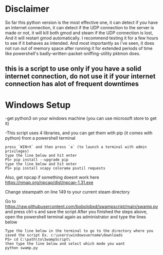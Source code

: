 # Disclaimer
So far this python version is the most effective one, it can detect if you have an internet connection,
it can detect if the UDP connection to the server is made or not,
it will kill both gmod and steam if the UDP connection is lost,
And it will restart gmod automatically. I recommend testing it for a few hours to see if it behaves as intended. And most importantly as i've seen, it does not run out of memory space after running it for extended periods of time like powershell's badly-written-packet-sniffing-utility pktmon does.

## this is a script to use only if you have a solid internet connection, do not use it if your internet connection has alot of frequent downtimes

# Windows Setup
-get python3 on your windows machine (you can use microsoft store to get it)

-This script uses 4 libraries, and you can get them with pip (it comes with python) from a powershell terminal
```
press `WIN+X` and then press `a` (to launch a terminal with admin privileges)
type the line below and hit enter
PS> pip install --upgrade pip
type the line below and hit enter
PS> pip install scapy colorama psutil requests
```
Also, get npcap if something doesnt work here https://nmap.org/npcap/dist/npcap-1.31.exe

Change steampath on line 149 to your current steam directory

Go to https://raw.githubusercontent.com/bobolobxd/swampscript/main/swamp.py and press ctrl-s and save the script
After you finished the steps above, open the powershell terminal again as administrator and type the lines below
```
Type the line below in the terminal to go to the directory where you saved the script Ex. c:\users\windowsuername\downloads
PS> cd C:\path\to\SwampScript\
then type the line below and select which mode you want
python swamp.py
```
